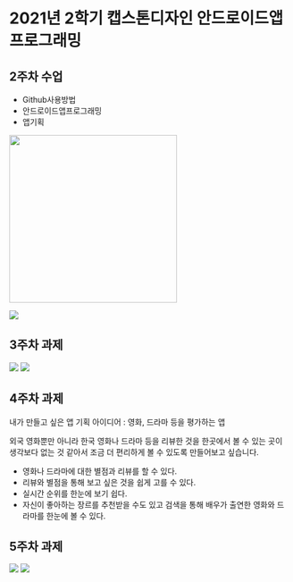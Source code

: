 # 2021년 2학기 캡스톤디자인 안드로이드앱 프로그래밍

## 2주차 수업 
  - Github사용방법
  - 안드로이드앱프로그래밍
  - 앱기획


 <img width="300" height="300" src="./png/dog.jpg"></img>

 <img width="" height="" src="./png/20273030_02.png"></img>

## 3주차 과제

 <img width="" height="" src="./png/20273030_03-1.JPG"></img>
 <img width="" height="" src="./png/20273030_03-2.JPG"></img>


## 4주차 과제

내가 만들고 싶은 앱 기획 아이디어 : 영화, 드라마 등을 평가하는 앱

  외국 영화뿐만 아니라 한국 영화나 드라마 등을 리뷰한 것을 한곳에서 볼 수 있는 곳이 생각보다 없는 것 같아서 조금 더 편리하게 볼 수 있도록 만들어보고 싶습니다.
  - 영화나 드라마에 대한 별점과 리뷰를 할 수 있다.
  - 리뷰와 별점을 통해 보고 싶은 것을 쉽게 고를 수 있다.
  - 실시간 순위를 한눈에 보기 쉽다.
  - 자신이 좋아하는 장르를 추천받을 수도 있고 검색을 통해 배우가 출연한 영화와 드라마를 한눈에 볼 수 있다.


## 5주차 과제

 <img width="" height="" src="./png/20273030_05-1.png"></img>
 <img width="" height="" src="./png/20273030_05-2.png"></img>
 
